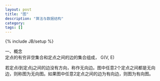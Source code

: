 ```yaml
---
layout: post
title: "图"
description: "算法与数据结构"
category: 
tags: []
---
```

{% include JB/setup %}

一、概念  
定点的有穷非空集合和定点之间的边的集合组成， G(V, E) 

若定点i到定点j之间的边没有方向，称作无向边。图中任意2个定点之间都是无向边，则称图为无向图。如果图中任意2定点之间的边为有向边，则图为有向图。  
 
